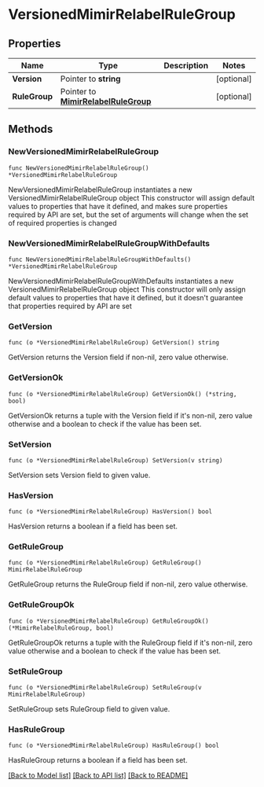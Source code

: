 # VersionedMimirRelabelRuleGroup

## Properties

Name | Type | Description | Notes
------------ | ------------- | ------------- | -------------
**Version** | Pointer to **string** |  | [optional] 
**RuleGroup** | Pointer to [**MimirRelabelRuleGroup**](MimirRelabelRuleGroup.md) |  | [optional] 

## Methods

### NewVersionedMimirRelabelRuleGroup

`func NewVersionedMimirRelabelRuleGroup() *VersionedMimirRelabelRuleGroup`

NewVersionedMimirRelabelRuleGroup instantiates a new VersionedMimirRelabelRuleGroup object
This constructor will assign default values to properties that have it defined,
and makes sure properties required by API are set, but the set of arguments
will change when the set of required properties is changed

### NewVersionedMimirRelabelRuleGroupWithDefaults

`func NewVersionedMimirRelabelRuleGroupWithDefaults() *VersionedMimirRelabelRuleGroup`

NewVersionedMimirRelabelRuleGroupWithDefaults instantiates a new VersionedMimirRelabelRuleGroup object
This constructor will only assign default values to properties that have it defined,
but it doesn't guarantee that properties required by API are set

### GetVersion

`func (o *VersionedMimirRelabelRuleGroup) GetVersion() string`

GetVersion returns the Version field if non-nil, zero value otherwise.

### GetVersionOk

`func (o *VersionedMimirRelabelRuleGroup) GetVersionOk() (*string, bool)`

GetVersionOk returns a tuple with the Version field if it's non-nil, zero value otherwise
and a boolean to check if the value has been set.

### SetVersion

`func (o *VersionedMimirRelabelRuleGroup) SetVersion(v string)`

SetVersion sets Version field to given value.

### HasVersion

`func (o *VersionedMimirRelabelRuleGroup) HasVersion() bool`

HasVersion returns a boolean if a field has been set.

### GetRuleGroup

`func (o *VersionedMimirRelabelRuleGroup) GetRuleGroup() MimirRelabelRuleGroup`

GetRuleGroup returns the RuleGroup field if non-nil, zero value otherwise.

### GetRuleGroupOk

`func (o *VersionedMimirRelabelRuleGroup) GetRuleGroupOk() (*MimirRelabelRuleGroup, bool)`

GetRuleGroupOk returns a tuple with the RuleGroup field if it's non-nil, zero value otherwise
and a boolean to check if the value has been set.

### SetRuleGroup

`func (o *VersionedMimirRelabelRuleGroup) SetRuleGroup(v MimirRelabelRuleGroup)`

SetRuleGroup sets RuleGroup field to given value.

### HasRuleGroup

`func (o *VersionedMimirRelabelRuleGroup) HasRuleGroup() bool`

HasRuleGroup returns a boolean if a field has been set.


[[Back to Model list]](../README.md#documentation-for-models) [[Back to API list]](../README.md#documentation-for-api-endpoints) [[Back to README]](../README.md)


